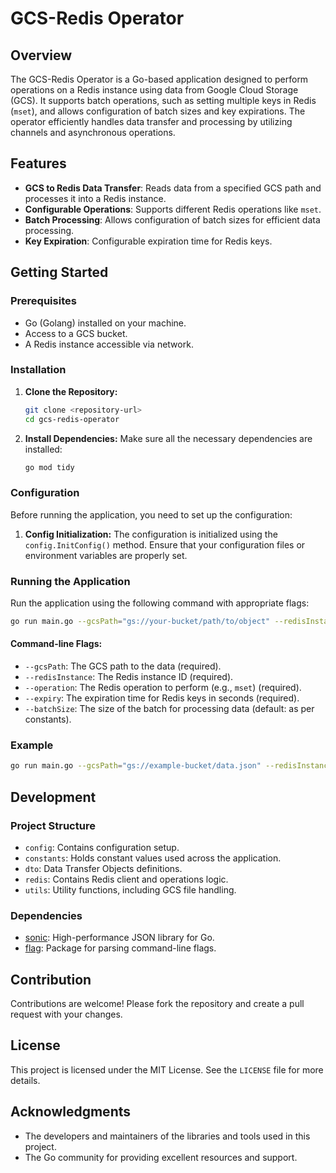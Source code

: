 # GCS-Redis Operator

## Overview
The GCS-Redis Operator is a Go-based application designed to perform operations on a Redis instance using data from Google Cloud Storage (GCS). It supports batch operations, such as setting multiple keys in Redis (`mset`), and allows configuration of batch sizes and key expirations. The operator efficiently handles data transfer and processing by utilizing channels and asynchronous operations.

## Features
- **GCS to Redis Data Transfer**: Reads data from a specified GCS path and processes it into a Redis instance.
- **Configurable Operations**: Supports different Redis operations like `mset`.
- **Batch Processing**: Allows configuration of batch sizes for efficient data processing.
- **Key Expiration**: Configurable expiration time for Redis keys.

## Getting Started

### Prerequisites
- Go (Golang) installed on your machine.
- Access to a GCS bucket.
- A Redis instance accessible via network.

### Installation
1. **Clone the Repository:**
   ```sh
   git clone <repository-url>
   cd gcs-redis-operator
   ```

2. **Install Dependencies:**
   Make sure all the necessary dependencies are installed:
   ```sh
   go mod tidy
   ```

### Configuration
Before running the application, you need to set up the configuration:

1. **Config Initialization:**
   The configuration is initialized using the `config.InitConfig()` method. Ensure that your configuration files or environment variables are properly set.

### Running the Application
Run the application using the following command with appropriate flags:

```sh
go run main.go --gcsPath="gs://your-bucket/path/to/object" --redisInstance="your-redis-instance-id" --operation="mset" --expiry="3600" --batchSize="100"
```

#### Command-line Flags:
- `--gcsPath`: The GCS path to the data (required).
- `--redisInstance`: The Redis instance ID (required).
- `--operation`: The Redis operation to perform (e.g., `mset`) (required).
- `--expiry`: The expiration time for Redis keys in seconds (required).
- `--batchSize`: The size of the batch for processing data (default: as per constants).

### Example
```sh
go run main.go --gcsPath="gs://example-bucket/data.json" --redisInstance="redis-instance-1" --operation="mset" --expiry="600" --batchSize="50"
```

## Development

### Project Structure
- `config`: Contains configuration setup.
- `constants`: Holds constant values used across the application.
- `dto`: Data Transfer Objects definitions.
- `redis`: Contains Redis client and operations logic.
- `utils`: Utility functions, including GCS file handling.

### Dependencies
- [sonic](https://github.com/bytedance/sonic): High-performance JSON library for Go.
- [flag](https://pkg.go.dev/flag): Package for parsing command-line flags.

## Contribution
Contributions are welcome! Please fork the repository and create a pull request with your changes.

## License
This project is licensed under the MIT License. See the `LICENSE` file for more details.

## Acknowledgments
- The developers and maintainers of the libraries and tools used in this project.
- The Go community for providing excellent resources and support.
